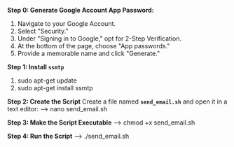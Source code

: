 **Step 0: Generate Google Account App Password:**
1. Navigate to your Google Account.
2. Select "Security."
3. Under "Signing in to Google," opt for 2-Step Verification.
4. At the bottom of the page, choose "App passwords."
5. Provide a memorable name and click "Generate."

**Step 1: Install `ssmtp`**
 1. sudo apt-get update
 2. sudo apt-get install ssmtp

**Step 2: Create the Script** Create a file named **`send_email.sh`** and open it in a text editor:
 --> nano send_email.sh

**Step 3: Make the Script Executable**
 --> chmod +x send_email.sh

**Step 4: Run the Script**
 --> ./send_email.sh
